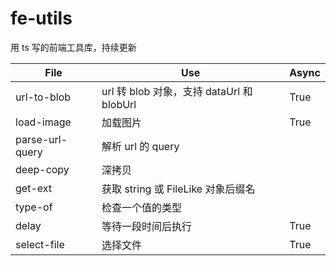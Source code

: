 # fe-utils

用 ts 写的前端工具库，持续更新

| File            | Use                                       | Async |
| --------------- | ----------------------------------------- | ----- |
| url-to-blob     | url 转 blob 对象，支持 dataUrl 和 blobUrl | True  |
| load-image      | 加载图片                                  | True  |
| parse-url-query | 解析 url 的 query                         |       |
| deep-copy       | 深拷贝                                    |       |
| get-ext         | 获取 string 或 FileLike 对象后缀名        |       |
| type-of         | 检查一个值的类型                          |       |
| delay           | 等待一段时间后执行                        | True  |
| select-file     | 选择文件                                  | True  |
